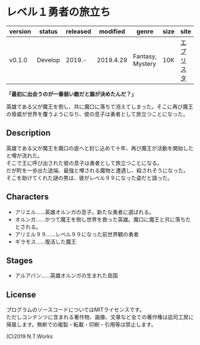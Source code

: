 # レベル１勇者の旅立ち

| version | status | released | modified | genre | size | site | contest |
| --- | --- | --- | --- | --- | --- | --- | --- |
| v0.1.0 | Develop | 2019.- | 2019.4.29 | Fantasy, Mystery | 10K | [エブリスタ](https://estar.jp/) | [次に読みたいファンタジー「旅」](https://estar.jp/official_contests/159045) |

**「最初に出会うのが一番弱い敵だと誰が決めたんだ？」**

英雄である父が魔王を倒し、共に魔口に落ちて消えてしまった。そこに再び魔王の脅威が世界を覆うようになり、彼の息子は勇者として旅立つことになった。

## Description

英雄である父が魔王を魔口の底へと封じ込めて十年、再び魔王が活動を開始したと噂が流れた。  
そこで王に呼び出された彼の息子は勇者として旅立つことになる。  
だが町を一歩出た途端、最強と噂される魔物と遭遇し、殺されそうになった。  
そこを助けてくれた謎の男は、彼がレベル９９になった姿だと語った。

## Characters

- アリエル……英雄オルンガの息子。新たな勇者に選ばれる。
- オルンガ……かつて魔王を倒し世界を救った英雄。魔口に魔王と共に落ちたとされる。
- アリエル９９……レベル９９になった前世界観の勇者
- ギラモス……復活した魔王

## Stages

- アルアバン……英雄オルンガの生まれた島国

## License

プログラムのソースコードについてはMITライセンスです。  
ただしコンテンツに含まれる著作物、画像、文章など全ての著作権は凪司工房に帰属します。無断での複製・転載・印刷・引用等は禁止します。

(C)2019 N.T.Works

